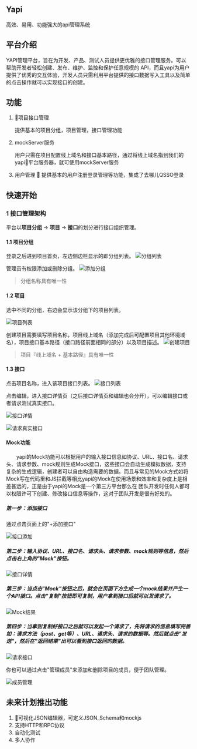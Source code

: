 ## Yapi 
高效、易用、功能强大的api管理系统

## 平台介绍

YAPI管理平台，旨在为开发、产品、测试人员提供更优雅的接口管理服务。可以帮助开发者轻松创建、发布、维护、监控和保护任意规模的 API，而且yapi为用户提供了优秀的交互体验，开发人员只需利用平台提供的接口数据写入工具以及简单的点击操作就可以实现接口的创建。

## 功能
1. 项目接口管理

    提供基本的项目分组，项目管理，接口管理功能

2. mockServer服务

    用户只需在项目配置线上域名和接口基本路径，通过将线上域名指到我们的yapi平台服务器，就可使用mockServer服务

3. 用户管理
    
    提供基本的用户注册登录管理等功能，集成了去哪儿QSSO登录

## 快速开始
### 1 接口管理架构
平台以**项目分组** -> **项目** -> **接口**的划分进行接口组织管理。

#### 1.1 项目分组
登录之后进到项目首页，左边侧边栏显示的即分组列表。
![分组列表](http://upload-images.jianshu.io/upload_images/842107-bf341260ab637b36.png?imageMogr2/auto-orient/strip%7CimageView2/2/w/1240)

管理员有权限添加或删除分组。
![添加分组](http://upload-images.jianshu.io/upload_images/842107-a0d4d9a98003896a.png?imageMogr2/auto-orient/strip%7CimageView2/2/w/1240)

> 分组名称具有唯一性

#### 1.2 项目
选中不同的分组，右边会显示该分组下的项目列表。

![项目列表](http://upload-images.jianshu.io/upload_images/842107-137bcae58b84715e.png?imageMogr2/auto-orient/strip%7CimageView2/2/w/1240)

创建项目需要填写项目名称，项目线上域名（添加完成后可配置项目其他环境域名），项目接口基本路径（接口路径前面相同的部分）以及项目描述。
![创建项目](http://upload-images.jianshu.io/upload_images/842107-360a50ddb746f73d.png?imageMogr2/auto-orient/strip%7CimageView2/2/w/1240)

> 项目『线上域名 + 基本路径』具有唯一性

#### 1.3 接口
点击项目名称，进入该项目接口列表。
![接口列表](http://upload-images.jianshu.io/upload_images/842107-e858005f714f4889.png?imageMogr2/auto-orient/strip%7CimageView2/2/w/1240)

点击编辑，进入接口详情页（之后接口详情页和编辑也会分开），可以编辑接口或者请求测试真实接口。

![接口详情](http://upload-images.jianshu.io/upload_images/842107-78c0ea839619d068.png?imageMogr2/auto-orient/strip%7CimageView2/2/w/1240)

![请求真实接口](http://upload-images.jianshu.io/upload_images/842107-2ee7171d707e91ff.png?imageMogr2/auto-orient/strip%7CimageView2/2/w/1240)


#### Mock功能

 &emsp;&emsp;yapi的Mock功能可以根据用户的输入接口信息如协议、URL、接口名、请求头、请求参数、mock规则生成Mock接口，这些接口会自动生成模拟数据，支持复杂的生成逻辑，创建者可以自由构造需要的数据。而且与常见的Mock方式如将Mock写在代码里和JS拦截等相比yapi的Mock在使用场景和效率和复杂度上是相差甚远的，正是由于yapi的Mock是一个第三方平台那么在 团队开发时任何人都可以权限许可下创建、修改接口信息等操作，这对于团队开发是很有好处的。

##### 第一步：添加接口
通过点击页面上的"+添加接口"

![接口添加](http://note.youdao.com/yws/api/personal/file/WEB613bd4f29db038f2b41c03dcfceda2b6?method=download&shareKey=29bfc2b855f6f26ce0079baf567e54cc)

##### 第二步：输入协议、URL、接口名、请求头、请求参数、mock规则等信息，然后点击右上角的"Mock"按钮。

![接口详情](http://note.youdao.com/yws/api/personal/file/WEB0759331a53e095d910cfb4024ea657d5?method=download&shareKey=a86046f0bd2353d4763a9c962d747e5b)

##### 第三步：当点击"Mock"按钮之后，就会在页面下方生成一个mock结果并产生一个API接口。点击"复制"按钮即可复制，用户拿到接口后就可以发请求了。

![Mock结果](http://note.youdao.com/yws/api/personal/file/WEB265d4bf7cc979bda06d07639d1b84557?method=download&shareKey=64d41dea0371e38761f494d7899b3b35)

##### 第四步：当拿到复制好接口之后就可以发起一个请求了，先将请求的信息填写完善如：请求方法（post、get等）、URL、请求头、请求的数据等。然后就点击"发送"，然后在"返回结果"出可以看到接口返回的数据。

![请求接口](http://note.youdao.com/yws/api/personal/file/WEB1c22d5c4062be5f10be0b1cdfae86621?method=download&shareKey=93be3a4f1fe56219b89ea2c5ba04014d)

你也可以通过点击"管理成员"来添加和删除项目的成员，便于团队管理。

![成员管理](http://note.youdao.com/yws/api/personal/file/WEB1b9defdf0cb884f46c2bd6c30ceb02fb?method=download&shareKey=218b9326659208ec564b9fff3ea8c6c3)

## 未来计划推出功能
1. 可视化JSON编辑器，可定义JSON_Schema和mockjs
2. 支持HTTP和RPC协议
3. 自动化测试
4. 多人协作
